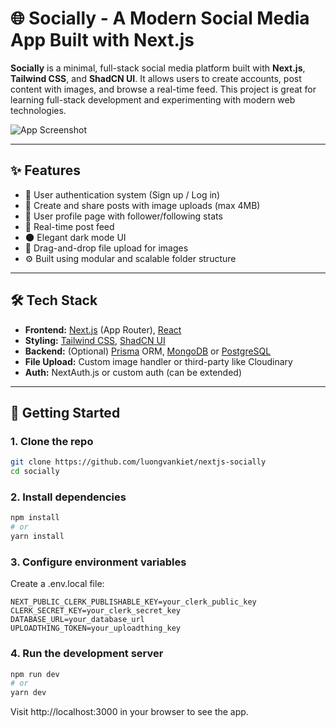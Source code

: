 # 🌐 Socially - A Modern Social Media App Built with Next.js

**Socially** is a minimal, full-stack social media platform built with **Next.js**, **Tailwind CSS**, and **ShadCN UI**. It allows users to create accounts, post content with images, and browse a real-time feed. This project is great for learning full-stack development and experimenting with modern web technologies.

![App Screenshot](./screenshot.png) <!-- Replace with actual screenshot path -->

---

## ✨ Features

- 🔐 User authentication system (Sign up / Log in)
- 📝 Create and share posts with image uploads (max 4MB)
- 👤 User profile page with follower/following stats
- 📰 Real-time post feed
- 🌑 Elegant dark mode UI
- 📸 Drag-and-drop file upload for images
- ⚙️ Built using modular and scalable folder structure

---

## 🛠 Tech Stack

- **Frontend:** [Next.js](https://nextjs.org/) (App Router), [React](https://react.dev/)
- **Styling:** [Tailwind CSS](https://tailwindcss.com/), [ShadCN UI](https://ui.shadcn.com/)
- **Backend:** (Optional) [Prisma](https://www.prisma.io/) ORM, [MongoDB](https://www.mongodb.com/) or [PostgreSQL](https://www.postgresql.org/)
- **File Upload:** Custom image handler or third-party like Cloudinary
- **Auth:** NextAuth.js or custom auth (can be extended)

---

## 🚀 Getting Started

### 1. Clone the repo
```bash
git clone https://github.com/luongvankiet/nextjs-socially
cd socially
```

### 2. Install dependencies
```bash
npm install
# or
yarn install
```

### 3. Configure environment variables
Create a .env.local file:
```
NEXT_PUBLIC_CLERK_PUBLISHABLE_KEY=your_clerk_public_key
CLERK_SECRET_KEY=your_clerk_secret_key
DATABASE_URL=your_database_url
UPLOADTHING_TOKEN=your_uploadthing_key
```

### 4. Run the development server
```bash
npm run dev
# or
yarn dev
```

Visit http://localhost:3000 in your browser to see the app.
